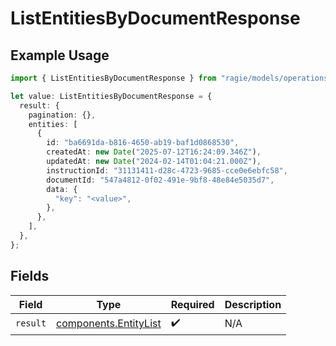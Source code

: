 # ListEntitiesByDocumentResponse

## Example Usage

```typescript
import { ListEntitiesByDocumentResponse } from "ragie/models/operations";

let value: ListEntitiesByDocumentResponse = {
  result: {
    pagination: {},
    entities: [
      {
        id: "ba6691da-b816-4650-ab19-baf1d0868530",
        createdAt: new Date("2025-07-12T16:24:09.346Z"),
        updatedAt: new Date("2024-02-14T01:04:21.000Z"),
        instructionId: "31131411-d28c-4723-9685-cce0e6ebfc58",
        documentId: "547a4812-0f02-491e-9bf8-48e84e5035d7",
        data: {
          "key": "<value>",
        },
      },
    ],
  },
};
```

## Fields

| Field                                                          | Type                                                           | Required                                                       | Description                                                    |
| -------------------------------------------------------------- | -------------------------------------------------------------- | -------------------------------------------------------------- | -------------------------------------------------------------- |
| `result`                                                       | [components.EntityList](../../models/components/entitylist.md) | :heavy_check_mark:                                             | N/A                                                            |